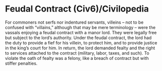 # Feudal Contract (Civ6)/Civilopedia

For commoners not serfs nor indentured servants, villeins – not to be confused with “villains,” although that may be mere terminology – were the vassals enjoying a feudal contract with a manor lord. They were legally free but subject to the lord’s authority. Under the feudal contract, the lord had the duty to provide a fief for his villein, to protect him, and to provide justice in the king’s court for him. In return, the lord demanded fealty and the right to services attached to the contract (military, labor, taxes, and such). To violate the oath of fealty was a felony, like a breach of contract but with stiffer penalties.